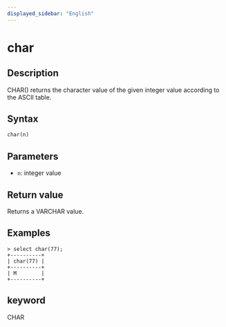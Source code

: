 ```yaml
---
displayed_sidebar: "English"
---
```


# char

## Description

CHAR() returns the character value of the given integer value according to the ASCII table.

## Syntax

```Haskell
char(n)
```

## Parameters

- `n`: integer value

## Return value

Returns a VARCHAR value.

## Examples

```Plain Text
> select char(77);
+----------+
| char(77) |
+----------+
| M        |
+----------+
```

## keyword

CHAR
